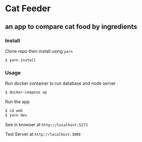 # Cat Feeder

## an app to compare cat food by ingredients

### Install

Clone repo then install using `yarn`

```bash
$ yarn install
```

### Usage

Run docker container to run database and node server

```bash
$ docker-compose up
```

Run the app

```bash
$ cd web
$ yarn dev
```

See in browser at `http://localhost:5173`

Test Server at `http://localhost:3000`
